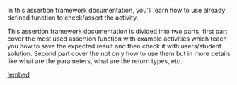 In this assertion framework documentation, you'll learn how to use already defined function to check/assert the activity.

This assertion framework documentation is divided into two parts, first part cover the most used assertion function with example activities which teach you how to save the expected result and then check it with users/student solution. Second part cover the not only how to use them but in more details like what are the parameters, what are the return types, etc.

[!embed](https://www.loom.com/share/a5b4f16f168f40968990d0249a13aace?sid=5114d272-937c-4004-86d6-7ef3d42ac5a5)